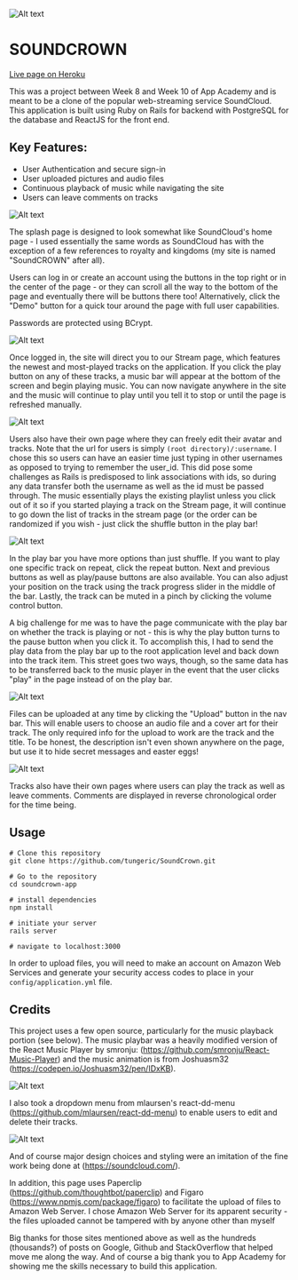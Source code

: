![Alt text](/app/assets/images/soundcrown-logo-wide.jpg "Logo")

# SOUNDCROWN

[Live page on Heroku](https://soundcrown.herokuapp.com)

This was a project between Week 8 and Week 10 of App Academy and is meant to be a clone of the popular web-streaming service SoundCloud. This application is built using Ruby on Rails for backend with PostgreSQL for the database and ReactJS for the front end.

## Key Features:

* User Authentication and secure sign-in
* User uploaded pictures and audio files
* Continuous playback of music while navigating the site
* Users can leave comments on tracks

![Alt text](/app/assets/images/ss1.png "ss4")

The splash page is designed to look somewhat like SoundCloud's home page - I used essentially the same words as SoundCloud has with the exception of a few references to royalty and kingdoms (my site is named "SoundCROWN" after all).

Users can log in or create an account using the buttons in the top right or in the center of the page - or they can scroll all the way to the bottom of the page and eventually there will be buttons there too! Alternatively, click the "Demo" button for a quick tour around the page with full user capabilities.

Passwords are protected using BCrypt.

![Alt text](/app/assets/images/ss2.png "ss4")

Once logged in, the site will direct you to our Stream page, which features the newest and most-played tracks on the application. If you click the play button on any of these tracks, a music bar will appear at the bottom of the screen and begin playing music. You can now navigate anywhere in the site and the music will continue to play until you tell it to stop or until the page is refreshed manually.


![Alt text](/app/assets/images/ss3.png "ss4")

Users also have their own page where they can freely edit their avatar and tracks. Note that the url for users is simply `(root directory)/:username`. I chose this so users can have an easier time just typing in other usernames as opposed to trying to remember the user_id. This did pose some challenges as Rails is predisposed to link associations with ids, so during any data transfer both the username as well as the id must be passed through. The music essentially plays the existing playlist unless you click out of it so if you started playing a track on the Stream page, it will continue to go down the list of tracks in the stream page (or the order can be randomized if you wish - just click the shuffle button in the play bar!

![Alt text](/app/assets/images/ss4.png "ss4")

In the play bar you have more options than just shuffle. If you want to play one specific track on repeat, click the repeat button. Next and previous buttons as well as play/pause buttons are also available. You can also adjust your position on the track using the track progress slider in the middle of the bar. Lastly, the track can be muted in a pinch by clicking the volume control button.

A big challenge for me was to have the page communicate with the play bar on whether the track is playing or not - this is why the play button turns to the pause button when you click it. To accomplish this, I had to send the play data from the play bar up to the root application level and back down into the track item. This street goes two ways, though, so the same data has to be transferred back to the music player in the event that the user clicks "play" in the page instead of on the play bar.

![Alt text](/app/assets/images/ss6.png "ss4")

Files can be uploaded at any time by clicking the "Upload" button in the nav bar. This will enable users to choose an audio file and a cover art for their track. The only required info for the upload to work are the track and the title. To be honest, the description isn't even shown anywhere on the page, but use it to hide secret messages and easter eggs!

![Alt text](/app/assets/images/ss5.png "ss4")

Tracks also have their own pages where users can play the track as well as leave comments. Comments are displayed in reverse chronological order for the time being.

## Usage

```
# Clone this repository
git clone https://github.com/tungeric/SoundCrown.git

# Go to the repository
cd soundcrown-app

# install dependencies
npm install

# initiate your server
rails server

# navigate to localhost:3000
```
In order to upload files, you will need to make an account on Amazon Web Services and generate your security access codes to place in your `config/application.yml` file.

## Credits

This project uses a few open source, particularly for the music playback portion (see below). The music playbar was a heavily modified version of the React Music Player by smronju: (https://github.com/smronju/React-Music-Player) and the music animation is from Joshuasm32 (https://codepen.io/Joshuasm32/pen/IDxKB).

![Alt text](/app/assets/images/ss4.png "ss4")

I also took a dropdown menu from mlaursen's react-dd-menu (https://github.com/mlaursen/react-dd-menu) to enable users to edit and delete their tracks.

![Alt text](/app/assets/images/ss8.png "ss4")

 And of course major design choices and styling were an imitation of the fine work being done at (https://soundcloud.com/).

In addition, this page uses Paperclip (https://github.com/thoughtbot/paperclip) and Figaro (https://www.npmjs.com/package/figaro) to facilitate the upload of files to Amazon Web Server. I chose Amazon Web Server for its apparent security - the files uploaded cannot be tampered with by anyone other than myself

Big thanks for those sites mentioned above as well as the hundreds (thousands?) of posts on Google, Github and StackOverflow that helped move me along the way. And of course a big thank you to App Academy for showing me the skills necessary to build this application.
